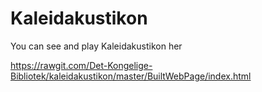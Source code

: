 # Kaleidakustikon

You can see and play Kaleidakustikon her

https://rawgit.com/Det-Kongelige-Bibliotek/kaleidakustikon/master/BuiltWebPage/index.html
